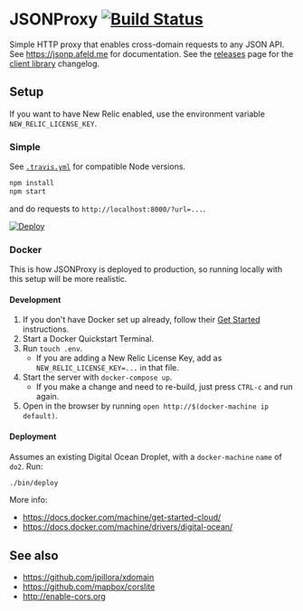 # JSONProxy [![Build Status](https://travis-ci.org/afeld/jsonp.png?branch=master)](https://travis-ci.org/afeld/jsonp)

Simple HTTP proxy that enables cross-domain requests to any JSON API. See https://jsonp.afeld.me for documentation. See the [releases](https://github.com/afeld/jsonp/releases) page for the [client library](jsonp.js) changelog.

## Setup

If you want to have New Relic enabled, use the environment variable `NEW_RELIC_LICENSE_KEY`.

### Simple

See [`.travis.yml`](.travis.yml) for compatible Node versions.

```bash
npm install
npm start
```

and do requests to `http://localhost:8000/?url=...`.

[![Deploy](https://www.herokucdn.com/deploy/button.svg)](https://heroku.com/deploy)

### Docker

This is how JSONProxy is deployed to production, so running locally with this setup will be more realistic.

#### Development

1. If you don't have Docker set up already, follow their [Get Started](https://www.docker.com/) instructions.
1. Start a Docker Quickstart Terminal.
1. Run `touch .env`.
    * If you are adding a New Relic License Key, add as `NEW_RELIC_LICENSE_KEY=...` in that file.
1. Start the server with `docker-compose up`.
    * If you make a change and need to re-build, just press `CTRL-c` and run again.
1. Open in the browser by running `open http://$(docker-machine ip default)`.

#### Deployment

Assumes an existing Digital Ocean Droplet, with a `docker-machine` `name` of `do2`. Run:

```bash
./bin/deploy
```

More info:

* https://docs.docker.com/machine/get-started-cloud/
* https://docs.docker.com/machine/drivers/digital-ocean/

## See also

* https://github.com/jpillora/xdomain
* https://github.com/mapbox/corslite
* http://enable-cors.org
